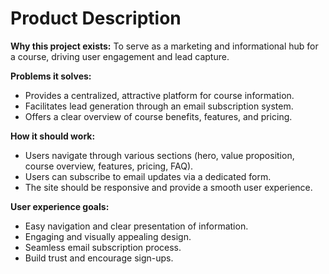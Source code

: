 # Product Description

**Why this project exists:** To serve as a marketing and informational hub for a course, driving user engagement and lead capture.

**Problems it solves:**
- Provides a centralized, attractive platform for course information.
- Facilitates lead generation through an email subscription system.
- Offers a clear overview of course benefits, features, and pricing.

**How it should work:**
- Users navigate through various sections (hero, value proposition, course overview, features, pricing, FAQ).
- Users can subscribe to email updates via a dedicated form.
- The site should be responsive and provide a smooth user experience.

**User experience goals:**
- Easy navigation and clear presentation of information.
- Engaging and visually appealing design.
- Seamless email subscription process.
- Build trust and encourage sign-ups.